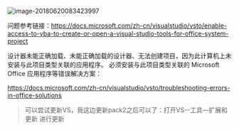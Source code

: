 ![image-20180620083423997](../../../../../../../../../var/folders/xz/p901xsf14ml0bm72yyqp7ls80000gn/T/abnerworks.Typora/image-20180620083423997.png)

问题参考链接：https://docs.microsoft.com/zh-cn/visualstudio/vsto/enable-access-to-vba-to-create-or-open-a-visual-studio-tools-for-office-system-project





设计器未能正确加载、未能正确加载的设计器、无法创建项目，因为此计算机上未安装与此项目类型关联的应用程序。 必须安装与此项目类型关联的 Microsoft Office 应用程序等错误解决方案：

https://docs.microsoft.com/zh-cn/visualstudio/vsto/troubleshooting-errors-in-office-solutions





> 可以尝试更新VS，我这边更新pack2之后可以了：打开VS--工具—扩展和更新 进行更新